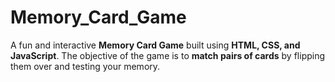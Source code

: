 # Memory_Card_Game
A fun and interactive **Memory Card Game** built using **HTML, CSS, and JavaScript**.   The objective of the game is to **match pairs of cards** by flipping them over and testing your memory.
